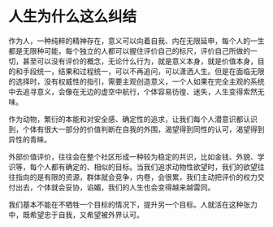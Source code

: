 # 人生为什么这么纠结

作为人，一种纯粹的精神存在，意义可以向着自我、内在无限延申，每个人的一生都是无限种可能，每个独立的人都可以握住评价自己的标尺，评价自己所做的一切，甚至可以没有评价的概念，无论什么行为，就是意义本身，就是价值本身，目的和手段统一，结果和过程统一，可以不再追问，可以潇洒人生。但是在面临无限的选择时，没有权威性的指引，需要主观创造意义，一个人如果在完全主观的系统中去追寻意义，会像在无边的虚空中航行，个体容易彷徨、迷失，人生变得索然无味。

作为动物，繁衍的本能和对安全感、确定性的追求，让我们每个人潜意识都认识到，个体有很大一部分的价值判断在自我的外围，渴望得到同性的认可，渴望得到异性的青睐。 

外部价值评价，往往会在整个社区形成一种较为稳定的共识，比如金钱、外貌、学识等，每个人都有确定的、相似的目标。当我们追求动物性欲望时，我们的欲望往往指向的是有限的资源，群体就会竞争，内卷，会很累，我们主动把评价的权力交付出去，个体就会妥协，谄媚，我们的人生也会变得越来越雷同。

我们基本不能在不牺牲一个目标的情况下，提升另一个目标。人就活在这种张力中，既希望忠于自我，又希望被外界认可。
